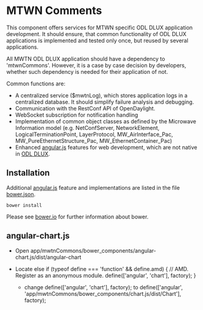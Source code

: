# MTWN Comments

This component offers services for MTWN specific ODL DLUX application development.
It should ensure, that common functionality of ODL DLUX applications is implemented and tested only once, but reused by several applications.

All MWTN ODL DLUX application should have a dependency to 'mtwnCommons'.
However, it is a case by case decision by developers, whether such dependency is needed for their application of not.

Common functions are:
* A centralized service ($mwtnLog), which stores application logs in a centralized database. It should simplify failure analysis and debugging.
* Communication with the RestConf API of OpenDaylight.
* WebSocket subscription for notification handling
* Implementation of common object classes as defined by the Microwave Information model (e.g. NetConfServer, NetworkElement, LogicalTerminationPoint, LayerProtocol, MW_AirInterface_Pac, MW_PureEthernetStructure_Pac, MW_EthernetContainer_Pac)
* Enhanced [angular.js](https://angularjs.org/) features for web development, which are not native in [ODL DLUX](https://wiki.opendaylight.org/view/OpenDaylight_dlux:Main).

## Installation

Additional [angular.js](https://angularjs.org/) feature and implementations are listed in the file [bower.json](./bower.json).

```
bower install
```
Please see [bower.io](https://bower.io/) for further information about bower.

## angular-chart.js

* Open app/mwtnCommons/bower_components/angular-chart.js/dist/angular-chart
* Locate 
   else if (typeof define === 'function' && define.amd) {
    // AMD. Register as an anonymous module.
    define(['angular', 'chart'], factory);
  }

  * change  define(['angular', 'chart'], factory); to  define(['angular', 'app/mwtnCommons/bower_components/chart.js/dist/Chart'], factory);
